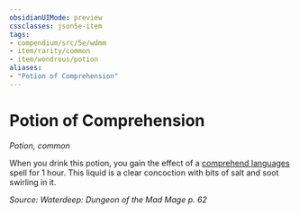 ```yaml
---
obsidianUIMode: preview
cssclasses: json5e-item
tags:
- compendium/src/5e/wdmm
- item/rarity/common
- item/wondrous/potion
aliases: 
- "Potion of Comprehension"
---
```

# Potion of Comprehension
*Potion, common*  


When you drink this potion, you gain the effect of a [comprehend languages](/Systems/5e/spells/comprehend-languages.md) spell for 1 hour. This liquid is a clear concoction with bits of salt and soot swirling in it.

*Source: Waterdeep: Dungeon of the Mad Mage p. 62*